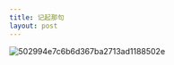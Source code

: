 ```yaml
---
title: 记起那句
layout: post
---
```

![502994e7c6b6d367ba2713ad1188502e](omr2239k1.bkt.clouddn.comJekyllWriter/502994e7c6b6d367ba2713ad1188502e.jpg)